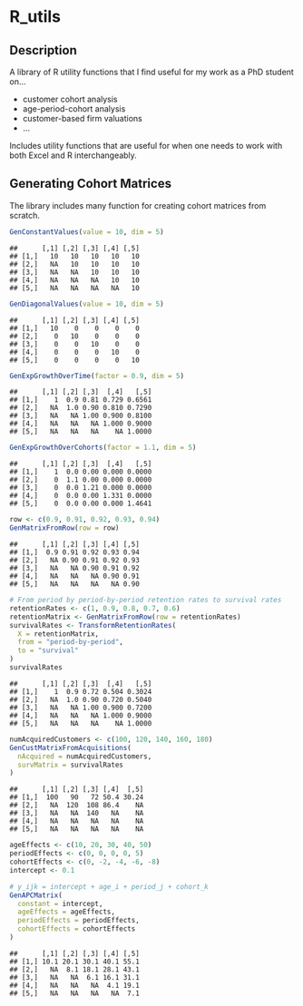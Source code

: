 R\_utils
================

## Description

A library of R utility functions that I find useful for my work as a PhD
student on…

-   customer cohort analysis
-   age-period-cohort analysis
-   customer-based firm valuations
-   …

Includes utility functions that are useful for when one needs to work
with both Excel and R interchangeably.

## Generating Cohort Matrices

The library includes many function for creating cohort matrices from
scratch.

``` r
GenConstantValues(value = 10, dim = 5)
```

    ##      [,1] [,2] [,3] [,4] [,5]
    ## [1,]   10   10   10   10   10
    ## [2,]   NA   10   10   10   10
    ## [3,]   NA   NA   10   10   10
    ## [4,]   NA   NA   NA   10   10
    ## [5,]   NA   NA   NA   NA   10

``` r
GenDiagonalValues(value = 10, dim = 5)
```

    ##      [,1] [,2] [,3] [,4] [,5]
    ## [1,]   10    0    0    0    0
    ## [2,]    0   10    0    0    0
    ## [3,]    0    0   10    0    0
    ## [4,]    0    0    0   10    0
    ## [5,]    0    0    0    0   10

``` r
GenExpGrowthOverTime(factor = 0.9, dim = 5)
```

    ##      [,1] [,2] [,3]  [,4]   [,5]
    ## [1,]    1  0.9 0.81 0.729 0.6561
    ## [2,]   NA  1.0 0.90 0.810 0.7290
    ## [3,]   NA   NA 1.00 0.900 0.8100
    ## [4,]   NA   NA   NA 1.000 0.9000
    ## [5,]   NA   NA   NA    NA 1.0000

``` r
GenExpGrowthOverCohorts(factor = 1.1, dim = 5)
```

    ##      [,1] [,2] [,3]  [,4]   [,5]
    ## [1,]    1  0.0 0.00 0.000 0.0000
    ## [2,]    0  1.1 0.00 0.000 0.0000
    ## [3,]    0  0.0 1.21 0.000 0.0000
    ## [4,]    0  0.0 0.00 1.331 0.0000
    ## [5,]    0  0.0 0.00 0.000 1.4641

``` r
row <- c(0.9, 0.91, 0.92, 0.93, 0.94)
GenMatrixFromRow(row = row)
```

    ##      [,1] [,2] [,3] [,4] [,5]
    ## [1,]  0.9 0.91 0.92 0.93 0.94
    ## [2,]   NA 0.90 0.91 0.92 0.93
    ## [3,]   NA   NA 0.90 0.91 0.92
    ## [4,]   NA   NA   NA 0.90 0.91
    ## [5,]   NA   NA   NA   NA 0.90

``` r
# From period by period-by-period retention rates to survival rates
retentionRates <- c(1, 0.9, 0.8, 0.7, 0.6)
retentionMatrix <- GenMatrixFromRow(row = retentionRates)
survivalRates <- TransformRetentionRates(
  X = retentionMatrix,
  from = "period-by-period",
  to = "survival"
)
survivalRates
```

    ##      [,1] [,2] [,3]  [,4]   [,5]
    ## [1,]    1  0.9 0.72 0.504 0.3024
    ## [2,]   NA  1.0 0.90 0.720 0.5040
    ## [3,]   NA   NA 1.00 0.900 0.7200
    ## [4,]   NA   NA   NA 1.000 0.9000
    ## [5,]   NA   NA   NA    NA 1.0000

``` r
numAcquiredCustomers <- c(100, 120, 140, 160, 180)
GenCustMatrixFromAcquisitions(
  nAcquired = numAcquiredCustomers,
  survMatrix = survivalRates
)
```

    ##      [,1] [,2] [,3] [,4]  [,5]
    ## [1,]  100   90   72 50.4 30.24
    ## [2,]   NA  120  108 86.4    NA
    ## [3,]   NA   NA  140   NA    NA
    ## [4,]   NA   NA   NA   NA    NA
    ## [5,]   NA   NA   NA   NA    NA

``` r
ageEffects <- c(10, 20, 30, 40, 50)
periodEffects <- c(0, 0, 0, 0, 5)
cohortEffects <- c(0, -2, -4, -6, -8)
intercept <- 0.1

# y_ijk = intercept + age_i + period_j + cohort_k
GenAPCMatrix(
  constant = intercept,
  ageEffects = ageEffects,
  periodEffects = periodEffects,
  cohortEffects = cohortEffects
)
```

    ##      [,1] [,2] [,3] [,4] [,5]
    ## [1,] 10.1 20.1 30.1 40.1 55.1
    ## [2,]   NA  8.1 18.1 28.1 43.1
    ## [3,]   NA   NA  6.1 16.1 31.1
    ## [4,]   NA   NA   NA  4.1 19.1
    ## [5,]   NA   NA   NA   NA  7.1
